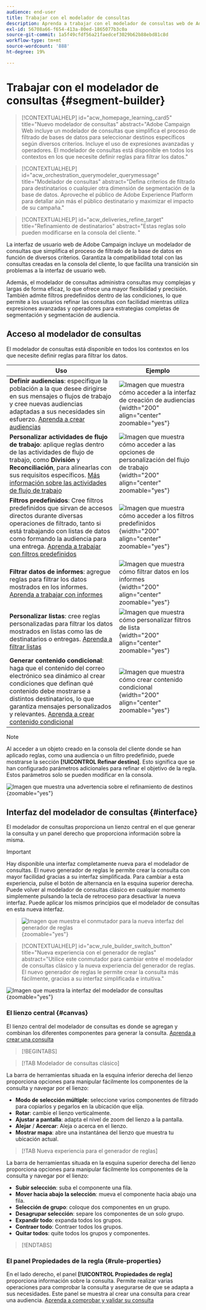 ```yaml
---
audience: end-user
title: Trabajar con el modelador de consultas
description: Aprenda a trabajar con el modelador de consultas web de Adobe Campaign.
exl-id: 56708a66-f654-413a-80ed-1865077b3c0a
source-git-commit: 1a5f49cfdf56a21faedcef3029b62b88ebd81c8d
workflow-type: tm+mt
source-wordcount: '888'
ht-degree: 19%

---
```


# Trabajar con el modelador de consultas {#segment-builder}

>[!CONTEXTUALHELP]
>id="acw_homepage_learning_card5"
>title="Nuevo modelador de consultas"
>abstract="Adobe Campaign Web incluye un modelador de consultas que simplifica el proceso de filtrado de bases de datos para seleccionar destinos específicos según diversos criterios. Incluye el uso de expresiones avanzadas y operadores. El modelador de consultas está disponible en todos los contextos en los que necesite definir reglas para filtrar los datos."

>[!CONTEXTUALHELP]
>id="acw_orchestration_querymodeler_querymessage"
>title="Modelador de consultas"
>abstract="Defina criterios de filtrado para destinatarios o cualquier otra dimensión de segmentación de la base de datos. Aproveche el público de Adobe Experience Platform para detallar aún más el público destinatario y maximizar el impacto de su campaña."

>[!CONTEXTUALHELP]
>id="acw_deliveries_refine_target"
>title="Refinamiento de destinatarios"
>abstract="Estas reglas solo pueden modificarse en la consola del cliente. "

La interfaz de usuario web de Adobe Campaign incluye un modelador de consultas que simplifica el proceso de filtrado de la base de datos en función de diversos criterios. Garantiza la compatibilidad total con las consultas creadas en la consola del cliente, lo que facilita una transición sin problemas a la interfaz de usuario web.

Además, el modelador de consultas administra consultas muy complejas y largas de forma eficaz, lo que ofrece una mayor flexibilidad y precisión. También admite filtros predefinidos dentro de las condiciones, lo que permite a los usuarios refinar las consultas con facilidad mientras utiliza expresiones avanzadas y operadores para estrategias completas de segmentación y segmentación de audiencia.

## Acceso al modelador de consultas

El modelador de consultas está disponible en todos los contextos en los que necesite definir reglas para filtrar los datos.

| Uso | Ejemplo |
|  ---  |  ---  |
| **Definir audiencias**: especifique la población a la que desee dirigirse en sus mensajes o flujos de trabajo y cree nuevas audiencias adaptadas a sus necesidades sin esfuerzo. [Aprenda a crear audiencias](../audience/one-time-audience.md) | ![Imagen que muestra cómo acceder a la interfaz de creación de audiencias](assets/access-audience.png){width="200" align="center" zoomable="yes"} |
| **Personalizar actividades de flujo de trabajo**: aplique reglas dentro de las actividades de flujo de trabajo, como **División** y **Reconciliación**, para alinearlas con sus requisitos específicos. [Más información sobre las actividades de flujo de trabajo](../workflows/activities/about-activities.md) | ![Imagen que muestra cómo acceder a las opciones de personalización del flujo de trabajo](assets/access-workflow.png){width="200" align="center" zoomable="yes"} |
| **Filtros predefinidos**: Cree filtros predefinidos que sirvan de accesos directos durante diversas operaciones de filtrado, tanto si está trabajando con listas de datos como formando la audiencia para una entrega. [Aprenda a trabajar con filtros predefinidos](../get-started/predefined-filters.md) | ![Imagen que muestra cómo acceder a los filtros predefinidos](assets/access-predefined-filter.png){width="200" align="center" zoomable="yes"} |
| **Filtrar datos de informes**: agregue reglas para filtrar los datos mostrados en los informes. [Aprenda a trabajar con informes](../reporting/gs-reports.md) | ![Imagen que muestra cómo filtrar datos en los informes](assets/access-reports.png){width="200" align="center" zoomable="yes"} |
| **Personalizar listas**: cree reglas personalizadas para filtrar los datos mostrados en listas como las de destinatarios o entregas. [Aprenda a filtrar listas](../get-started/list-filters.md#list-built-in-filters) | ![Imagen que muestra cómo personalizar filtros de lista](assets/access-lists.png){width="200" align="center" zoomable="yes"} |
| **Generar contenido condicional**: haga que el contenido del correo electrónico sea dinámico al crear condiciones que definan qué contenido debe mostrarse a distintos destinatarios, lo que garantiza mensajes personalizados y relevantes. [Aprenda a crear contenido condicional](../personalization/conditions.md) | ![Imagen que muestra cómo crear contenido condicional](assets/conditional-content.png){width="200" align="center" zoomable="yes"} |

>[!NOTE]
>
>Al acceder a un objeto creado en la consola del cliente donde se han aplicado reglas, como una audiencia o un filtro predefinido, puede mostrarse la sección **[!UICONTROL Refinar destino]**. Esto significa que se han configurado parámetros adicionales para refinar el objetivo de la regla. Estos parámetros solo se pueden modificar en la consola.
>
>![Imagen que muestra una advertencia sobre el refinamiento de destinos](assets/target-warning.png){zoomable="yes"}

## Interfaz del modelador de consultas  {#interface}

El modelador de consultas proporciona un lienzo central en el que generar la consulta y un panel derecho que proporciona información sobre la misma.

>[!IMPORTANT]
>
>Hay disponible una interfaz completamente nueva para el modelador de consultas. El nuevo generador de reglas le permite crear la consulta con mayor facilidad gracias a su interfaz simplificada. Para cambiar a esta experiencia, pulse el botón de alternancia en la esquina superior derecha. Puede volver al modelador de consultas clásico en cualquier momento simplemente pulsando la tecla de retroceso para desactivar la nueva interfaz. Puede aplicar los mismos principios que el modelador de consultas en esta nueva interfaz.
>>![Imagen que muestra el conmutador para la nueva interfaz del generador de reglas](assets/query-modeler-toggle.png){zoomable="yes"}


>[!CONTEXTUALHELP]
>id="acw_rule_builder_switch_button"
>title="Nueva experiencia con el generador de reglas"
>abstract="Utilice este conmutador para cambiar entre el modelador de consultas clásico y la nueva experiencia del generador de reglas. El nuevo generador de reglas le permite crear la consulta más fácilmente, gracias a su interfaz simplificada e intuitiva."

![Imagen que muestra la interfaz del modelador de consultas](assets/query-interface.png){zoomable="yes"}

### El lienzo central {#canvas}

El lienzo central del modelador de consultas es donde se agregan y combinan los diferentes componentes para generar la consulta. [Aprenda a crear una consulta](build-query.md)

>[!BEGINTABS]

>[!TAB Modelador de consultas clásico]

La barra de herramientas situada en la esquina inferior derecha del lienzo proporciona opciones para manipular fácilmente los componentes de la consulta y navegar por el lienzo:

* **Modo de selección múltiple**: seleccione varios componentes de filtrado para copiarlos y pegarlos en la ubicación que elija.
* **Rotar**: cambie el lienzo verticalmente.
* **Ajustar a pantalla**: adapta el nivel de zoom del lienzo a la pantalla.
* **Alejar** / **Acercar**: Aleja o acerca en el lienzo.
* **Mostrar mapa**: abre una instantánea del lienzo que muestra tu ubicación actual.

>[!TAB Nueva experiencia para el generador de reglas]

La barra de herramientas situada en la esquina superior derecha del lienzo proporciona opciones para manipular fácilmente los componentes de la consulta y navegar por el lienzo:

* **Subir selección**: suba el componente una fila.
* **Mover hacia abajo la selección**: mueva el componente hacia abajo una fila.
* **Selección de grupo**: coloque dos componentes en un grupo.
* **Desagrupar selección**: separe los componentes de un solo grupo.
* **Expandir todo**: expanda todos los grupos.
* **Contraer todo**: Contraer todos los grupos.
* **Quitar todos**: quite todos los grupos y componentes.

>[!ENDTABS]

### El panel Propiedades de la regla {#rule-properties}

En el lado derecho, el panel **[!UICONTROL Propiedades de regla]** proporciona información sobre la consulta. Permite realizar varias operaciones para comprobar la consulta y asegurarse de que se adapta a sus necesidades. Este panel se muestra al crear una consulta para crear una audiencia. [Aprenda a comprobar y validar su consulta](build-query.md#check-and-validate-your-query)
